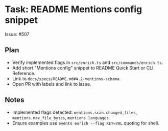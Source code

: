 # Task: README Mentions config snippet

Issue: #507

## Plan

- Verify implemented flags in `src/enrich.ts` and `src/commands/enrich.ts`.
- Add short "Mentions config" snippet to README Quick Start or CLI Reference.
- Link to `docs/specs/README.md#4.2-mentions-schema`.
- Open PR with labels and link to issue.

## Notes

- Implemented flags detected: `mentions.scan.changed_files`, `mentions.max_file_bytes`, `mentions.languages`.
- Ensure examples use `events enrich --flag KEY=VAL` quoting for shell.
